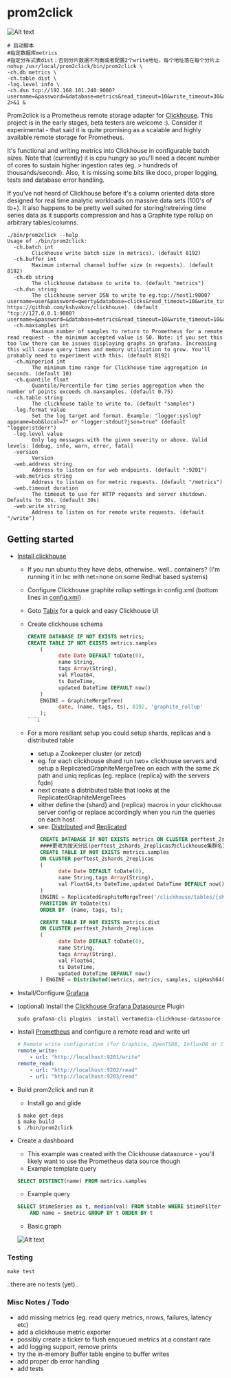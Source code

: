 # prom2click
![Alt text](./img/prom2click.png "prom2click流程图" )
```
# 启动脚本
#指定数据库metrics
#指定分布式表dist；否则分片数据不均衡或者配置2个write地址，每个地址落在每个分片上
nohup /usr/local/prom2click/bin/prom2click \
-ch.db metrics \
-ch.table dist \
-log.level info \
-ch.dsn tcp://192.168.101.240:9000?username=&password=&database=metrics&read_timeout=10&write_timeout=30&alt_hosts=192.168.101.241:9000,192.168.101.242:9000,192.168.101.243:9000 2>&1 &

```

Prom2click is a Prometheus remote storage adapter for [Clickhouse](https://clickhouse.yandex/). This project is in the early stages, beta testers are welcome :). Consider it experimental - that said it is quite promising as a scalable and highly available remote storage for Prometheus.

It's functional and writing metrics into Clickhouse in configurable batch sizes. Note that (currently) it is cpu hungry so you'll need a decent number of cores to sustain higher ingestion rates (eg. > hundreds of thousands/second). Also, it is missing some bits like doco, proper logging, tests and database error handling.

If you've not heard of Clickhouse before it's a column oriented data store designed for real time analytic workloads on massive data sets (100's of tb+). It also happens to be pretty well suited for storing/retreiving time series data as it supports compression and has a Graphite type rollup on arbitrary tables/columns.


```console
./bin/prom2click --help
Usage of ./bin/prom2click:
  -ch.batch int
        Clickhouse write batch size (n metrics). (default 8192)
  -ch.buffer int
        Maximum internal channel buffer size (n requests). (default 8192)
  -ch.db string
        The clickhouse database to write to. (default "metrics")
  -ch.dsn string
        The clickhouse server DSN to write to eg.tcp://host1:9000?username=user&password=qwerty&database=clicks&read_timeout=10&write_timeout=20&alt_hosts=host2:9000,host3:9000(see https://github.com/kshvakov/clickhouse). (default "tcp://127.0.0.1:9000?username=&password=&database=metrics&read_timeout=10&write_timeout=10&alt_hosts=")
  -ch.maxsamples int
        Maximum number of samples to return to Prometheus for a remote read request - the minimum accepted value is 50. Note: if you set this too low there can be issues displaying graphs in grafana. Increasing this will cause query times and memory utilization to grow. You'll probably need to experiment with this. (default 8192)
  -ch.minperiod int
        The minimum time range for Clickhouse time aggregation in seconds. (default 10)
  -ch.quantile float
        Quantile/Percentile for time series aggregation when the number of points exceeds ch.maxsamples. (default 0.75)
  -ch.table string
        The clickhouse table to write to. (default "samples")
  -log.format value
        Set the log target and format. Example: "logger:syslog?appname=bob&local=7" or "logger:stdout?json=true" (default "logger:stderr")
  -log.level value
        Only log messages with the given severity or above. Valid levels: [debug, info, warn, error, fatal]
  -version
        Version
  -web.address string
        Address to listen on for web endpoints. (default ":9201")
  -web.metrics string
        Address to listen on for metric requests. (default "/metrics")
  -web.timeout duration
        The timeout to use for HTTP requests and server shutdown. Defaults to 30s. (default 30s)
  -web.write string
        Address to listen on for remote write requests. (default "/write")
```

## Getting started

* [Install clickhouse](https://clickhouse.yandex/)
    * If you run ubuntu they have debs, otherwise.. well.. containers? (I'm running it in lxc with net=none on some Redhat based systems)

    * Configure Clickhouse graphite rollup settings in config.xml (bottom lines in [config.xml](https://github.com/s4z/prom2click/blob/master/config.xml))

    * Goto [Tabix](http://ui.tabix.io/) for a quick and easy Clickhouse UI

    * Create clickhouse schema
        ```sql
        CREATE DATABASE IF NOT EXISTS metrics;
        CREATE TABLE IF NOT EXISTS metrics.samples
            (
                  date Date DEFAULT toDate(0),
                  name String,
                  tags Array(String),
                  val Float64,
                  ts DateTime,
                  updated DateTime DEFAULT now()
            )
            ENGINE = GraphiteMergeTree(
                  date, (name, tags, ts), 8192, 'graphite_rollup'
            );
        ```1
    * For a more resiliant setup you could setup shards, replicas and a distributed table
        * setup a Zookeeper cluster (or zetcd)
        * eg. for each clickhouse shard run two+ clickhouse servers and setup a ReplicatedGraphiteMergeTree on each with the same zk path and uniq replicas (eg. replace {replica} with the servers fqdn)
        * next create a distributed table that looks at the ReplicatedGraphiteMergeTrees
        * either define the {shard} and {replica} macros in your clickhouse server config or replace accordingly when you run the queries on each host
        * see: [Distributed](https://clickhouse.yandex/docs/en/table_engines/distributed.html) and [Replicated](https://clickhouse.yandex/docs/en/table_engines/replication.html)
    	```sql
            CREATE DATABASE IF NOT EXISTS metrics ON CLUSTER perftest_2shards_2replicas;
            ####更改为按天分区(perftest_2shards_2replicas为clickhouse集群名)
            CREATE TABLE IF NOT EXISTS metrics.samples
            ON CLUSTER perftest_2shards_2replicas 
            (
                  date Date DEFAULT toDate(0),
                  name String,tags Array(String),
                  val Float64,ts DateTime,updated DateTime DEFAULT now()
            )
            ENGINE = ReplicatedGraphiteMergeTree('/clickhouse/tables/{shard}/metrics.samples','{replica}','graphite_rollup') 
            PARTITION BY toDate(ts)
            ORDER BY  (name, tags, ts); 

            CREATE TABLE IF NOT EXISTS metrics.dist
            ON CLUSTER perftest_2shards_2replicas 
            (
                  date Date DEFAULT toDate(0),
                  name String,
                  tags Array(String),
                  val Float64,
                  ts DateTime,
                  updated DateTime DEFAULT now()
            ) ENGINE = Distributed(metrics, metrics, samples, sipHash64(name));
        ```

* Install/Configure [Grafana](https://grafana.com/)
* (optional) Install the [Clickhouse Grafana Datasource](https://github.com/Vertamedia/clickhouse-grafana) Plugin
     ```console
    sudo grafana-cli plugins  install vertamedia-clickhouse-datasource
     ```
* Install [Prometheus](https://prometheus.io/) and configure a remote read and write url
    ```yaml
    # Remote write configuration (for Graphite, OpenTSDB, InfluxDB or Clickhouse).
    remote_write:
        - url: "http://localhost:9201/write"
    remote_read:
        - url: "http://localhost:9202/read"
        - url: "http://localhost:9203/read"

    ```
* Build prom2click and run it
    * Install go and glide

    ```console
    $ make get-deps
    $ make build
    $ ./bin/prom2click
    ```

* Create a dashboard
    * This example was created with the Clickhouse datasource - you'll likely want to use the Prometheus data source though
    * Example template query 
    ```sql
    SELECT DISTINCT(name) FROM metrics.samples
    ```
    * Example query
    ```sql
    SELECT $timeSeries as t, median(val) FROM $table WHERE $timeFilter
        AND name = $metric GROUP BY t ORDER BY t
    ```
    * Basic graph

    ![Alt text](./img/screen1.png "Dashboard Screen" )

### Testing

``make test``

..there are no tests (yet)..


### Misc Notes / Todo

* add missing metrics (eg. read query metrics, nrows, failures, latency etc)
* add a clickhouse metric exporter
* possibly create a ticker to flush enqueued metrics at a constant rate
* add logging support, remove prints
* try the in-memory Buffer table engine to buffer writes
* add proper db error handling
* add tests
